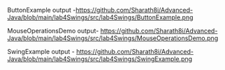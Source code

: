 ButtonExample output -https://github.com/Sharath8i/Advanced-Java/blob/main/lab4Swings/src/lab4Swings/ButtonExample.png

MouseOperationsDemo output- https://github.com/Sharath8i/Advanced-Java/blob/main/lab4Swings/src/lab4Swings/MouseOperationsDemo.png

SwingExample output - https://github.com/Sharath8i/Advanced-Java/blob/main/lab4Swings/src/lab4Swings/SwingExample.png
